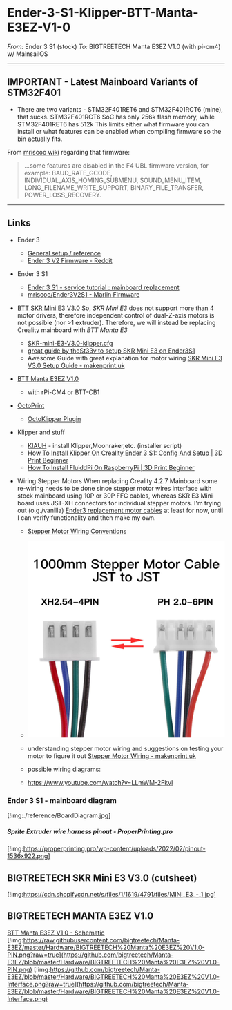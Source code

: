 # Ender-3-S1-Klipper-BTT-Manta-E3EZ-V1-0

*From:*
  Ender 3 S1 (stock)
*To:*
  BIGTREETECH Manta E3EZ V1.0 (with pi-cm4) w/ MainsailOS

----
## IMPORTANT - Latest Mainboard Variants of STM32F401

+ There are two variants - STM32F401RET6 and STM32F401RCT6 (mine), that sucks.
  STM32F401RCT6 SoC has only 256k flash memory, while STM32F401RET6 has 512k
  This limits either what firmware you can install or what features can be
  enabled when compiling firmware so the bin actually fits.

From [mriscoc wiki](https://github.com/mriscoc/Ender3V2S1/wiki#versions) regarding that firmware:
> ...some features are disabled in the F4 UBL firmware version, for
> example: BAUD_RATE_GCODE, INDIVIDUAL_AXIS_HOMING_SUBMENU, SOUND_MENU_ITEM,
> LONG_FILENAME_WRITE_SUPPORT, BINARY_FILE_TRANSFER, POWER_LOSS_RECOVERY.

----
## Links

+ Ender 3
  + [General setup / reference](https://howchoo.com/diy/setting-up-creality-ender-3-v2-3d-printer)
  + [Ender 3 V2 Firmware - Reddit](https://www.reddit.com/r/Ender3v2Firmware/)

+ Ender 3 S1
  + [Ender 3 S1 - service tutorial : mainboard replacement](https://youtu.be/hOpYfUAOO-4)
  + [mriscoc/Ender3V2S1 - Marlin Firmware](https://github.com/mriscoc/Ender3V2S1)

+ [BTT SKR Mini E3 V3.0](https://biqu.equipment/collections/control-board/products/bigtreetech-skr-mini-e3-v2-0-32-bit-control-board-for-ender-3)
  So, _SKR Mini E3_ does not support more than 4 motor drivers, therefore independent control of
  dual-Z-axis motors is not possible (nor >1 extruder).  Therefore, we will instead be replacing
  Creality mainboard with _BTT Manta E3_
  + [SKR-mini-E3-V3.0-klipper.cfg](https://github.com/bigtreetech/BIGTREETECH-SKR-mini-E3/blob/master/firmware/V3.0/Klipper/SKR-mini-E3-V3.0-klipper.cfg)
  + [great guide by theSt33v to setup SKR Mini E3 on Ender3S1](https://github.com/theSt33v/Ender-3-S1-Skr-Mini-E3V3-Edition)
  + Awesome Guide with great explanation for motor wiring
    [SKR Mini E3 V3.0 Setup Guide - makenprint.uk](https://www.makenprint.uk/3d-printing/3d-printing-guides/3d-printer-mainboard-installation-guides/btt-skr-mini-e3-v3-guides/btt-skr-mini-e3-v3-setup-guide/)

+ [BTT Manta E3EZ V1.0](https://github.com/bigtreetech/Manta-E3EZ/)
  + with rPi-CM4 or BTT-CB1


+ [OctoPrint](https://octoprint.org/)
  + [OctoKlipper Plugin](https://plugins.octoprint.org/plugins/klipper/)

+ Klipper and stuff
  + [KIAUH](https://github.com/th33xitus/kiauh) - install Klipper,Moonraker,etc. (installer script)
  + [How To Install Klipper On Creality Ender 3 S1: Config And Setup | 3D Print Beginner](https://3dprintbeginner.com/how-to-install-klipper-on-ender-3-s1/)
  + [How To Install FluiddPi On RaspberryPi | 3D Print Beginner](https://3dprintbeginner.com/how-to-install-fluiddpi-on-raspberry-pi/)


+ Wiring Stepper Motors
  When replacing Creality 4.2.7 Mainboard some re-wiring needs to be done since stepper motor wires
  interface with stock mainboard using 10P or 30P FFC cables, whereas SKR E3 Mini board uses JST-XH
  connectors for individual stepper motors.
  I'm trying out (o.g./vanilla) [Ender3 replacement motor
  cables](https://www.amazon.com/dp/B07SYJQFKR?psc=1&ref=ppx_yo2ov_dt_b_product_details) at least for now, until I can verify functionality and then make my own.
  + [Stepper Motor Wiring Conventions](https://caggius.wordpress.com/stepper-motor-wiring-conventions/)
  + ![Stepper Motor Wiring](./resources/stepper_wiring.jpg)


  + understanding stepper motor wiring and suggestions on testing your motor to figure it out
    [Stepper Motor Wiring - makenprint.uk](https://www.makenprint.uk/3d-printing/3d-printing-guides/3d-printer-troubleshooting/stepper-motor-wiring/)

  + possible wiring diagrams:
  + https://www.youtube.com/watch?v=LLmWM-2FkvI



### Ender 3 S1 - mainboard diagram
  [!img:./reference/BoardDiagram.jpg]

  ##### Sprite Extruder wire harness pinout - ProperPrinting.pro
  [!img:https://properprinting.pro/wp-content/uploads/2022/02/pinout-1536x922.png]

## BIGTREETECH SKR Mini E3 V3.0 (cutsheet)
  [!img:https://cdn.shopifycdn.net/s/files/1/1619/4791/files/MINI_E3_-_1.jpg]

## BIGTREETECH MANTA E3EZ V1.0
  [BTT Manta E3EZ V1.0 - Schematic](https://github.com/bigtreetech/Manta-E3EZ/blob/master/Hardware/BIGTREETECH%20Manta%20E3EZ%20V1.0-SCH.pdf)
  [!img:https://raw.githubusercontent.com/bigtreetech/Manta-E3EZ/master/Hardware/BIGTREETECH%20Manta%20E3EZ%20V1.0-PIN.png?raw=true](https://github.com/bigtreetech/Manta-E3EZ/blob/master/Hardware/BIGTREETECH%20Manta%20E3EZ%20V1.0-PIN.png)
  [!img:https://github.com/bigtreetech/Manta-E3EZ/blob/master/Hardware/BIGTREETECH%20Manta%20E3EZ%20V1.0-Interface.png?raw=true](https://github.com/bigtreetech/Manta-E3EZ/blob/master/Hardware/BIGTREETECH%20Manta%20E3EZ%20V1.0-Interface.png)



